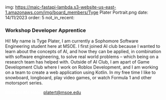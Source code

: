 img: https://maic-fastapi-lambda.s3-website-us-east-1.amazonaws.com/img/board_members/Tyge Plater Portrait.png
date: 14/11/2023
order: 5
not_in_recent:

### Workshop Developer Apprentice

Hi!  My name is Tyge Plater, I am currently a Sophomore Software Engineering student here at MSOE.  I first joined AI club because I wanted to learn about the concepts of AI, and how they can be applied, in combination with software engineering, to solve real world problems – which being on a research team has helped with.  Outside of AI Club, I am apart of Game Development Club where I work on Roblox Development, and I am working on a team to create a web application using Kotlin.  In my free time I like to snowboard, longboard, play video games, or watch Formula 1 and other motorsport series. 

<a style = 'font-weight: bold; color: white;'>Contact Me Here:</a> <a style = 'color: blue eyes;'>platert@msoe.edu</a>